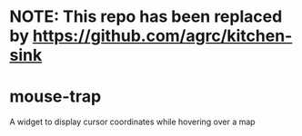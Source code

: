 # NOTE: This repo has been replaced by https://github.com/agrc/kitchen-sink

# mouse-trap
A widget to display cursor coordinates while hovering over a map
